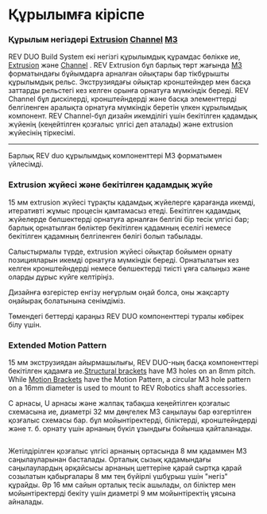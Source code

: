 # Құрылымға кіріспе

### Құрылым негіздері [Extrusion](https://www.revrobotics.com/ftc/structure/15mm-extrusion/) [Channel](https://www.revrobotics.com/competition/ftc/structure/channel/) [M3](https://www.revrobotics.com/ftc/hardware/fasteners/)

REV DUO Build System екі негізгі құрылымдық құрамдас бөлікке ие,  [Extrusion](https://www.revrobotics.com/ftc/structure/15mm-extrusion/) және [Channel](https://www.revrobotics.com/competition/ftc/structure/channel/) . REV Extrusion бұл барлық төрт жағында [M3](https://www.revrobotics.com/ftc/hardware/fasteners/)  форматындағы бұйымдарға арналған ойықтары бар тікбұрышты құрылымдық рельс. Экструзиядағы ойықтар кронштейндер мен басқа заттарды рельстегі кез келген орынға орнатуға мүмкіндік береді. REV Channel бұл дискілерді, кронштейндерді және басқа элементтерді белгіленген аралықта орнатуға мүмкіндік беретін үлкен құрылымдық компонент. REV Channel-бұл дизайн икемділігі үшін бекітілген қадамдық жүйенің (кеңейтілген қозғалыс үлгісі деп аталады) және extrusion жүйесінің тіркесімі.

****

Барлық REV duo құрылымдық компоненттері M3 форматымен үйлесімді.

### Extrusion жүйесі және бекітілген қадамдық жүйе

15 мм extrusion жүйесі тұрақты қадамдық жүйелерге қарағанда икемді, итеративті жұмыс процесін қамтамасыз етеді. Бекітілген қадамдық жүйелерде бөлшектерді орнатуға арналған белгілі бір тесік үлгісі бар; барлық орнатылған бөліктер бекітілген қадамның еселігі немесе бекітілген қадамның белгіленген бөлігі болып табылады.

Салыстырмалы түрде, extrusion жүйесі ойықтар бойымен орнату позицияларын икемді орнатуға мүмкіндік береді. Орнатылатын кез келген кронштейндерді немесе бөлшектерді тиісті ұяға салыңыз және оларды дұрыс күйге келтіріңіз.

Дизайнға өзгерістер енгізу неғұрлым оңай болса, оны жақсарту оңайырақ болатынына сенімдіміз.

Төмендегі беттерді қараңыз REV DUO компоненттері туралы көбірек білу үшін.

### Extended Motion Pattern&#x20;

15 мм экструзиядан айырмашылығы, REV DUO-ның басқа компоненттері бекітілген қадамға ие.[Structural brackets](broken-reference) have M3 holes on an 8mm pitch. While [Motion Brackets](broken-reference) have the Motion Pattern, a circular M3 hole pattern on a 16mm diameter is used to mount to REV Robotics shaft accessories.&#x20;

C арнасы, U арнасы және жалпақ табақша кеңейтілген қозғалыс схемасына ие, диаметрі 32 мм дөңгелек M3 саңылауы бар өзгертілген қозғалыс схемасы бар. бұл мойынтіректерді, біліктерді, кронштейндерді және т. б. орнату үшін арнаның бүкіл ұзындығы бойынша қайталанады.

<figure><img src="https://2589213514-files.gitbook.io/~/files/v0/b/gitbook-x-prod.appspot.com/o/spaces%2FH9K1InCLC1ZxIkdPJt31%2Fuploads%2FkgmGYol4aZrcqSC8WltV%2FScreenshot%202022-05-27%20135659.png?alt=media&#x26;token=b0fb2b2e-a4dc-48f7-a359-fb7d53c115e7" alt=""><figcaption></figcaption></figure>

Жетілдірілген қозғалыс үлгісі арнаның ортасында 8 мм қадаммен M3 саңылауларынан басталады. Орталық сызық қадамындағы саңылаулардың әрқайсысы арнаның шеттеріне қарай сыртқа қарай созылатын қабырғалары 8 мм тең бүйірлі үшбұрыш үшін "негіз" құрайды. Әр 16 мм сайын орталық тесік ашылады, ол біліктер мен мойынтіректерді бекіту үшін диаметрі 9 мм мойынтіректің ұясына айналады.
